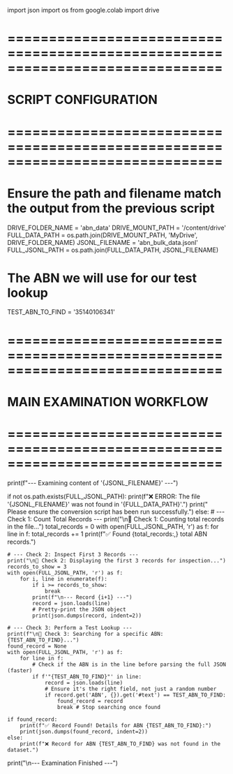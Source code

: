 import json
import os
from google.colab import drive

# ==============================================================================
# SCRIPT CONFIGURATION
# ==============================================================================
# Ensure the path and filename match the output from the previous script
DRIVE_FOLDER_NAME = 'abn_data'
DRIVE_MOUNT_PATH = '/content/drive'
FULL_DATA_PATH = os.path.join(DRIVE_MOUNT_PATH, 'MyDrive', DRIVE_FOLDER_NAME)
JSONL_FILENAME = 'abn_bulk_data.jsonl'
FULL_JSONL_PATH = os.path.join(FULL_DATA_PATH, JSONL_FILENAME)

# The ABN we will use for our test lookup
TEST_ABN_TO_FIND = '35140106341'

# ==============================================================================
# MAIN EXAMINATION WORKFLOW
# ==============================================================================

print(f"--- Examining content of '{JSONL_FILENAME}' ---")

if not os.path.exists(FULL_JSONL_PATH):
    print(f"❌ ERROR: The file '{JSONL_FILENAME}' was not found in '{FULL_DATA_PATH}'.")
    print("      Please ensure the conversion script has been run successfully.")
else:
    # --- Check 1: Count Total Records ---
    print("\n🔄 Check 1: Counting total records in the file...")
    total_records = 0
    with open(FULL_JSONL_PATH, 'r') as f:
        for line in f:
            total_records += 1
    print(f"✅ Found {total_records:,} total ABN records.")

    # --- Check 2: Inspect First 3 Records ---
    print("\n🔄 Check 2: Displaying the first 3 records for inspection...")
    records_to_show = 3
    with open(FULL_JSONL_PATH, 'r') as f:
        for i, line in enumerate(f):
            if i >= records_to_show:
                break
            print(f"\n--- Record {i+1} ---")
            record = json.loads(line)
            # Pretty-print the JSON object
            print(json.dumps(record, indent=2))
    
    # --- Check 3: Perform a Test Lookup ---
    print(f"\n🔄 Check 3: Searching for a specific ABN: {TEST_ABN_TO_FIND}...")
    found_record = None
    with open(FULL_JSONL_PATH, 'r') as f:
        for line in f:
            # Check if the ABN is in the line before parsing the full JSON (faster)
            if f'"{TEST_ABN_TO_FIND}"' in line:
                record = json.loads(line)
                # Ensure it's the right field, not just a random number
                if record.get('ABN', {}).get('#text') == TEST_ABN_TO_FIND:
                    found_record = record
                    break # Stop searching once found
    
    if found_record:
        print(f"✅ Record Found! Details for ABN {TEST_ABN_TO_FIND}:")
        print(json.dumps(found_record, indent=2))
    else:
        print(f"❌ Record for ABN {TEST_ABN_TO_FIND} was not found in the dataset.")

print("\n--- Examination Finished ---")
